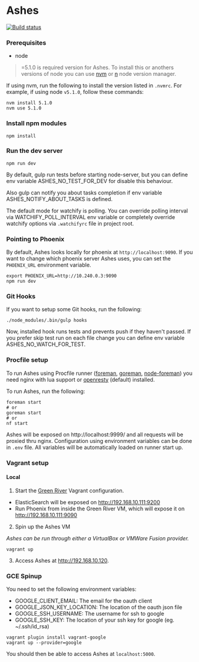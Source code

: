 # Ashes

[![Build status](https://badge.buildkite.com/68cb05a9ec22487b81ecc2ab3befcd42c7648b78416a65e708.svg)](https://buildkite.com/foxcommerce/ashes)

### Prerequisites

* node

>=5.1.0 is required version for Ashes.
To install this or anothers versions of node you can use [nvm](https://github.com/creationix/nvm) or [n](https://github.com/tj/n) node version manager.

If using nvm, run the following to install the version listed in `.nvmrc`. For example, if using node `v5.1.0`, follow these commands:

```
nvm install 5.1.0
nvm use 5.1.0
```

### Install npm modules

```
npm install
```

### Run the dev server
```
npm run dev
```

By default, gulp run tests before starting node-server, but you can define env variable ASHES_NO_TEST_FOR_DEV
for disable this behaviour.

Also gulp can notify you about tasks completion if env variable ASHES_NOTIFY_ABOUT_TASKS is defined.

The default mode for watchify is polling. You can override polling interval via WATCHIFY_POLL_INTERVAL env variable
or completely override watchify options via `.watchifyrc` file in project root.

### Pointing to Phoenix

By default, Ashes looks locally for phoenix at `http://localhost:9090`. If you want to change
which phoenix server Ashes uses, you can set the `PHOENIX_URL` environment variable.

```
export PHOENIX_URL=http://10.240.0.3:9090
npm run dev
```

### Git Hooks

If you want to setup some Git hooks, run the following:

```
./node_modules/.bin/gulp hooks
```

Now, installed hook runs tests and prevents push if they haven't passed.
If you prefer skip test run on each file change you can define env variable ASHES_NO_WATCH_FOR_TEST.

### Procfile setup

To run Ashes using Procfile runner ([foreman](https://github.com/ddollar/foreman),
[goreman](https://github.com/mattn/goreman), [node-foreman](https://github.com/strongloop/node-foreman))
you need nginx with lua support or [openresty](http://openresty.org/) (default) installed.

To run Ashes, run the following:

```shell
foreman start
# or
goreman start
# or
nf start
```

Ashes will be exposed on http://localhost:9999/ and all requests will be proxied thru nginx.
Configuration using environment variables can be done in `.env` file. All variables will be automatically loaded on runner start up.

### Vagrant setup

#### Local

1. Start the [Green River](https://github.com/FoxComm/green-river) Vagrant configuration.

  - ElasticSearch will be exposed on http://192.168.10.111:9200
  - Run Phoenix from inside the Green River VM, which will expose it on http://192.168.10.111:9090

2. Spin up the Ashes VM

  _Ashes can be run through either a VirtualBox or VMWare Fusion provider._

  ```
  vagrant up
  ```

3. Access Ashes at http://192.168.10.120.

### GCE Spinup
You need to set the following environment variables:

- GOOGLE_CLIENT_EMAIL: The email for the oauth client
- GOOGLE_JSON_KEY_LOCATION: The location of the oauth json file
- GOOGLE_SSH_USERNAME: The username for ssh to google
- GOOGLE_SSH_KEY: The location of your ssh key for google (eg. ~/.ssh/id_rsa)

```
vagrant plugin install vagrant-google
vagrant up --provider=google
```

You should then be able to access Ashes at `localhost:5000`.
